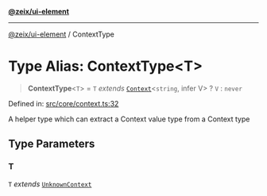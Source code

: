 [**@zeix/ui-element**](../README.md)

***

[@zeix/ui-element](../globals.md) / ContextType

# Type Alias: ContextType\<T\>

> **ContextType**\<`T`\> = `T` *extends* [`Context`](Context.md)\<`string`, infer V\> ? `V` : `never`

Defined in: [src/core/context.ts:32](https://github.com/zeixcom/ui-element/blob/6285025fa3b3778fb2f356dae80a5fa6250ac264/src/core/context.ts#L32)

A helper type which can extract a Context value type from a Context type

## Type Parameters

### T

`T` *extends* [`UnknownContext`](UnknownContext.md)
